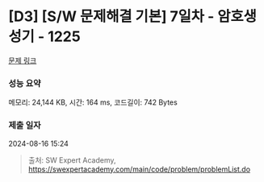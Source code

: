 # [D3] [S/W 문제해결 기본] 7일차 - 암호생성기 - 1225 

[문제 링크](https://swexpertacademy.com/main/code/problem/problemDetail.do?contestProbId=AV14uWl6AF0CFAYD) 

### 성능 요약

메모리: 24,144 KB, 시간: 164 ms, 코드길이: 742 Bytes

### 제출 일자

2024-08-16 15:24



> 출처: SW Expert Academy, https://swexpertacademy.com/main/code/problem/problemList.do